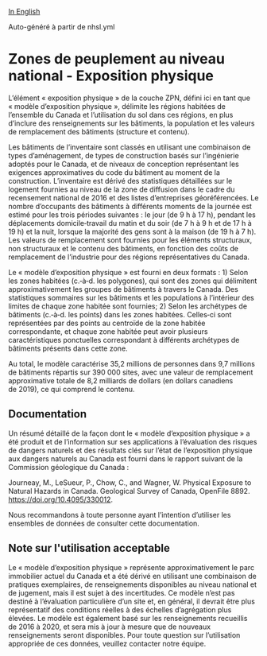 [In English](https://github.com/OpenDRR/national-human-settlement/blob/main/physical-exposure/README.md)

Auto-généré à partir de nhsl.yml

# Zones de peuplement au niveau national - Exposition physique

L’élément « exposition physique » de la couche ZPN, défini ici en tant que « modèle d’exposition physique », délimite les régions habitées de l’ensemble du Canada et l’utilisation du sol dans ces régions, en plus d’inclure des renseignements sur les bâtiments, la population et les valeurs de remplacement des bâtiments (structure et contenu).

Les bâtiments de l’inventaire sont classés en utilisant une combinaison de types d’aménagement, de types de construction basés sur l’ingénierie adoptés pour le Canada, et de niveaux de conception représentant les exigences approximatives du code du bâtiment au moment de la construction. L’inventaire est dérivé des statistiques détaillées sur le logement fournies au niveau de la zone de diffusion dans le cadre du recensement national de 2016 et des listes d’entreprises géoréférencées. Le nombre d’occupants des bâtiments à différents moments de la journée est estimé pour les trois périodes suivantes : le jour (de 9 h à 17 h), pendant les déplacements domicile‑travail du matin et du soir (de 7 h à 9 h et de 17 h à 19 h) et la nuit, lorsque la majorité des gens sont à la maison (de 19 h à 7 h). Les valeurs de remplacement sont fournies pour les éléments structuraux, non structuraux et le contenu des bâtiments, en fonction des coûts de remplacement de l’industrie pour des régions représentatives du Canada.

Le « modèle d’exposition physique » est fourni en deux formats : 1) Selon les zones habitées (c.‑à‑d. les polygones), qui sont des zones qui délimitent approximativement les groupes de bâtiments à travers le Canada. Des statistiques sommaires sur les bâtiments et les populations à l’intérieur des limites de chaque zone habitée sont fournies; 2) Selon les archétypes de bâtiments (c.‑à‑d. les points) dans les zones habitées. Celles‑ci sont représentées par des points au centroïde de la zone habitée correspondante, et chaque zone habitée peut avoir plusieurs caractéristiques ponctuelles correspondant à différents archétypes de bâtiments présents dans cette zone.

Au total, le modèle caractérise 35,2 millions de personnes dans 9,7 millions de bâtiments répartis sur 390 000 sites, avec une valeur de remplacement approximative totale de 8,2 milliards de dollars (en dollars canadiens de 2019), ce qui comprend le contenu.

## Documentation

Un résumé détaillé de la façon dont le « modèle d’exposition physique » a été produit et de l’information sur ses applications à l’évaluation des risques de dangers naturels et des résultats clés sur l’état de l’exposition physique aux dangers naturels au Canada est fourni dans le rapport suivant de la Commission géologique du Canada : 

Journeay, M., LeSueur, P., Chow, C., and Wagner, W. Physical Exposure to Natural Hazards in Canada. Geological Survey of Canada, OpenFile 8892. https://doi.org/10.4095/330012. 

Nous recommandons à toute personne ayant l’intention d’utiliser les ensembles de données de consulter cette documentation.

## Note sur l'utilisation acceptable

Le « modèle d’exposition physique » représente approximativement le parc immobilier actuel du Canada et a été dérivé en utilisant une combinaison de pratiques exemplaires, de renseignements disponibles au niveau national et de jugement, mais il est sujet à des incertitudes. Ce modèle n’est pas destiné à l’évaluation particulière d’un site et, en général, il devrait être plus représentatif des conditions réelles à des échelles d’agrégation plus élevées. Le modèle est également basé sur les renseignements recueillis de 2016 à 2020, et sera mis à jour à mesure que de nouveaux renseignements seront disponibles. Pour toute question sur l’utilisation appropriée de ces données, veuillez contacter notre équipe.
